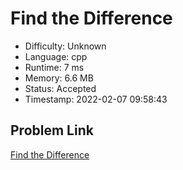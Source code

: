 # Find the Difference

- Difficulty: Unknown
- Language: cpp
- Runtime: 7 ms
- Memory: 6.6 MB
- Status: Accepted
- Timestamp: 2022-02-07 09:58:43

## Problem Link
[Find the Difference](https://leetcode.com/problems/find-the-difference)

